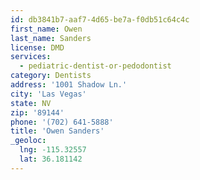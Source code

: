 ```yaml
---
id: db3841b7-aaf7-4d65-be7a-f0db51c64c4c
first_name: Owen
last_name: Sanders
license: DMD
services:
  - pediatric-dentist-or-pedodontist
category: Dentists
address: '1001 Shadow Ln.'
city: 'Las Vegas'
state: NV
zip: '89144'
phone: '(702) 641-5888'
title: 'Owen Sanders'
_geoloc:
  lng: -115.32557
  lat: 36.181142
---
```

